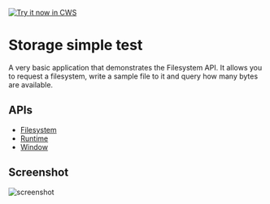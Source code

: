 <a target="_blank" href="https://chrome.google.com/webstore/detail/bpncolcpekidijienghhkibflikohggn">![Try it now in CWS](https://raw.github.com/GoogleChrome/chrome-app-samples/master/tryitnowbutton.png "Click here to install this sample from the Chrome Web Store")</a>


# Storage simple test

A very basic application that demonstrates the Filesystem API. It allows you to request a filesystem, write a sample file to it and query how many bytes are available.

## APIs

* [Filesystem](http://developer.chrome.com/trunk/apps/app_storage.html)
* [Runtime](http://developer.chrome.com/trunk/apps/app.runtime.html)
* [Window](http://developer.chrome.com/trunk/apps/app.window.html)

     
## Screenshot
![screenshot](https://raw.github.com/GoogleChrome/chrome-app-samples/master/storage/assets/screenshot_1280_800.png)

